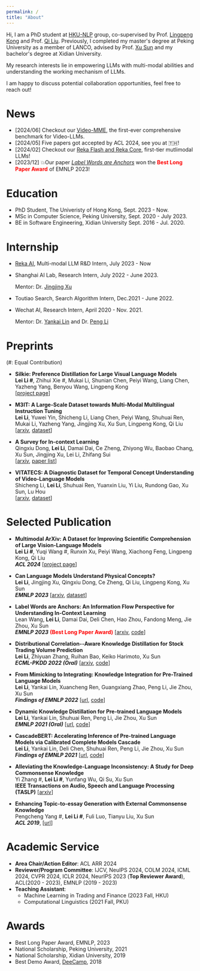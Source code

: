 ```yaml
---
permalink: /
title: "About"
---
```


Hi, I am a PhD student at [HKU-NLP](https://hkunlp.github.io/) group, co-supervised by Prof. [Lingpeng Kong](https://ikekonglp.github.io/) and Prof. [Qi Liu](https://leuchine.github.io/). Previously, I completed my master's degree at Peking University as a member of LANCO, advised by Prof. [Xu Sun](https://xusun26.github.io/) and my bachelor's degree at Xidian University.

My research interests lie in empowering LLMs with multi-modal abilities and understanding the working mechanism of LLMs. 

I am happy to discuss potential collaboration opportunities, feel free to reach out! 

News
=====
* [2024/06] Checkout our [Video-MME](https://video-mme.github.io/home_page.html), the first-ever comprehensive benchmark for Video-LLMs.
* [2024/05] Five papers got accepted by ACL 2024, see you at :thailand:!
* [2024/02] Checkout our [Reka Flash and Reka Core](https://publications.reka.ai/reka-core-tech-report.pdf), first-tier mutlimodal LLMs!
* [2023/12] :boom:Our paper *[Label Words are Anchors](https://aclanthology.org/2023.emnlp-main.609/)* won the <span style="color:red">**Best Long Paper Award**</span> of EMNLP 2023! 



Education
=====
* PhD Student, The Univeristy of Hong Kong, Sept. 2023 - Now.
* MSc in Computer Science, Peking University, Sept. 2020 - July 2023.
* BE in Software Engineering, Xidian University Sept. 2016 - Jul. 2020.


Internship
======
* [Reka AI](https://reka.ai/), Multi-modal LLM R&D Intern, July 2023 - Now  
* Shanghai AI Lab, Research Intern, July 2022 - June 2023.

  Mentor: Dr. [Jingjing Xu](https://jingjingxu.com/)
* Toutiao Search, Search Algorithm Intern, Dec.2021 - June 2022. 
* Wechat AI, Research Intern, April 2020 - Nov. 2021. 

  Mentor: Dr. [Yankai Lin](https://linyankai.github.io/) and Dr. [Peng Li](https://www.lpeng.net/)


Preprints
======
(#: Equal Contribution)


* **Silkie: Preference Distillation for Large Visual Language Models**    
**Lei Li #**, Zhihui Xie #, Mukai Li, Shunian Chen, Peiyi Wang, Liang Chen, Yazheng Yang, Benyou Wang, Lingpeng Kong    
[[project page](https://vlf-silkie.github.io/)]

* **M3IT: A Large-Scale Dataset towards Multi-Modal Multilingual Instruction Tuning**   
**Lei Li**, Yuwei Yin, Shicheng Li, Liang Chen, Peiyi Wang, Shuhuai Ren, Mukai Li, Yazheng Yang, Jingjing Xu, Xu Sun, Lingpeng Kong, Qi Liu   
[[arxiv](https://arxiv.org/pdf/2306.04387.pdf), [dataset](https://huggingface.co/datasets/MMInstruction/M3IT)]


* **A Survey for In-context Learning**  
  Qingxiu Dong, **Lei Li**, Damai Dai, Ce Zheng, Zhiyong Wu, Baobao Chang, Xu Sun, Jingjing Xu, Lei Li, Zhifang Sui  
  [[arxiv](https://arxiv.org/pdf/2301.00234.pdf), [paper list](https://github.com/dqxiu/ICL_PaperList)]


* **VITATECS: A Diagnostic Dataset for Temporal Concept Understanding of Video-Language Models**   
  Shicheng Li, **Lei Li**, Shuhuai Ren, Yuanxin Liu, Yi Liu, Rundong Gao, Xu Sun, Lu Hou  
  [[arxiv](https://arxiv.org/abs/2311.17404), [dataset](https://huggingface.co/datasets/lscpku/VITATECS)] 


Selected Publication
======


* **Multimodal ArXiv: A Dataset for Improving Scientific Comprehension of Large Vision-Language Models**   
  **Lei Li #**, Yuqi Wang #, Runxin Xu, Peiyi Wang, Xiachong Feng, Lingpeng Kong, Qi Liu    
  ***ACL 2024*** [[project page](https://mm-arxiv.github.io/)]


* **Can Language Models Understand Physical Concepts?**  
  **Lei Li**, Jingjing Xu, Qingxiu Dong, Ce Zheng, Qi Liu, Lingpeng Kong, Xu Sun  
  ***EMNLP 2023*** [[arxiv](https://arxiv.org/pdf/2305.14057.pdf), [dataset](https://github.com/TobiasLee/VEC)]


* **Label Words are Anchors: An Information Flow Perspective for Understanding In-Context Learning**  
  Lean Wang, **Lei Li**, Damai Dai, Deli Chen, Hao Zhou, Fandong Meng, Jie Zhou, Xu Sun  
  ***EMNLP 2023***  <span style="color:red">**(Best Long Paper Award)**</span> [[arxiv](https://arxiv.org/pdf/2305.14160.pdf), [code](https://github.com/lancopku/label-words-are-anchors)] 



* **Distributional Correlation--Aware Knowledge Distillation for Stock Trading Volume Prediction**   
  **Lei Li**, Zhiyuan Zhang, Ruihan Bao, Keiko Harimoto, Xu Sun   
  ***ECML-PKDD 2022 (Oral)*** [[arxiv](https://arxiv.org/pdf/2208.07232.pdf), [code](https://github.com/lancopku/DCKD)] 

* **From Mimicking to Integrating: Knowledge Integration for Pre-Trained Language Models**   
  **Lei Li**, Yankai Lin, Xuancheng Ren, Guangxiang Zhao, Peng Li, Jie Zhou, Xu Sun  
  ***Findings of EMNLP 2022*** [[url](https://aclanthology.org/2022.findings-emnlp.477), [code](https://github.com/lancopku/MUKI)]


* **Dynamic Knowledge Distillation for Pre-trained Language Models**  
  **Lei Li**, Yankai Lin, Shuhuai Ren, Peng Li, Jie Zhou, Xu Sun  
  ***EMNLP 2021 (Oral)*** [[url](https://aclanthology.org/2021.emnlp-main.31/), [code](https://github.com/lancopku/DynamicKD)]


* **CascadeBERT: Accelerating Inference of Pre-trained Language Models via Calibrated Complete Models Cascade**  
  **Lei Li**, Yankai Lin, Deli Chen, Shuhuai Ren, Peng Li, Jie Zhou, Xu Sun  
  ***Findings of EMNLP 2021*** [[url](https://aclanthology.org/2021.findings-emnlp.43), [code](https://github.com/lancopku/cascadebert)]


* **Alleviating the Knowledge-Language Inconsistency: A Study for Deep Commonsense Knowledge**  
  Yi Zhang #, **Lei Li #**, Yunfang Wu, Qi Su, Xu Sun  
  **IEEE Transactions on Audio, Speech and Language Processing (TASLP)** [[arxiv](https://arxiv.org/pdf/2105.13607.pdf)]

* **Enhancing Topic-to-essay Generation with External Commonsense Knowledge**  
  Pengcheng Yang #, **Lei Li #**, Fuli Luo, Tianyu Liu, Xu Sun  
  ***ACL 2019***, [[url](https://aclanthology.org/P19-1193/)] 



Academic Service
=====
- **Area Chair/Action Editor**: ACL ARR 2024 
- **Reviewer/Program Committee**: IJCV, NeuIPS 2024, COLM 2024, ICML 2024, CVPR 2024, ICLR 2024, NeurIPS 2023 (**Top Reviewer Award**), ACL(2020 - 2023), EMNLP (2019 - 2023)
- **Teaching Assistant**: 
  - Machine Learning in Trading and Finance (2023 Fall, HKU)
  - Computational Linguistics (2021 Fall, PKU)


Awards
======
* Best Long Paper Award, EMNLP, 2023 
* National Scholarship, Peking University, 2021
* National Scholarship, Xidian University, 2019 
* Best Demo Award, [DeeCamp](https://deecamp.com/), 2018


